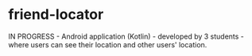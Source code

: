 # friend-locator
IN PROGRESS - Android application (Kotlin) - developed by 3 students - where users can see their location and other users' location.
